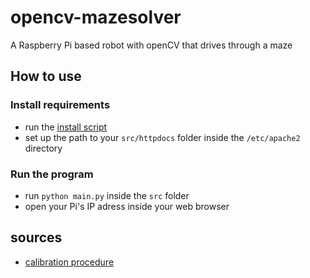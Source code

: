 # opencv-mazesolver
A Raspberry Pi based robot with openCV that drives through a maze


## How to use
### Install requirements
- run the [install script](INSTALL.sh)
- set up the path to your `src/httpdocs` folder inside the `/etc/apache2` directory
### Run the program
- run `python main.py` inside the `src` folder
- open your Pi's IP adress inside your web browser


## sources
- [calibration procedure](https://github.com/tizianofiorenzani/how_do_drones_work/tree/master/opencv)
